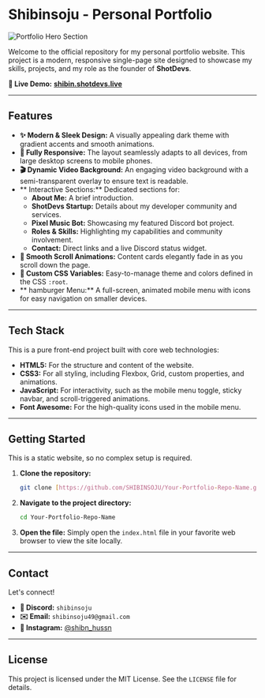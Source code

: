 # Shibinsoju - Personal Portfolio

![Portfolio Hero Section](https://i.imgur.com/8Qc7GvK.png)

Welcome to the official repository for my personal portfolio website. This project is a modern, responsive single-page site designed to showcase my skills, projects, and my role as the founder of **ShotDevs**.

**🚀 Live Demo:** [**shibin.shotdevs.live**](https://shibin.shotdevs.live/)

***

## Features

-   **✨ Modern & Sleek Design:** A visually appealing dark theme with gradient accents and smooth animations.
-   **📱 Fully Responsive:** The layout seamlessly adapts to all devices, from large desktop screens to mobile phones.
-   **🎬 Dynamic Video Background:** An engaging video background with a semi-transparent overlay to ensure text is readable.
-   ** Interactive Sections:** Dedicated sections for:
    -   **About Me:** A brief introduction.
    -   **ShotDevs Startup:** Details about my developer community and services.
    -   **Pixel Music Bot:** Showcasing my featured Discord bot project.
    -   **Roles & Skills:** Highlighting my capabilities and community involvement.
    -   **Contact:** Direct links and a live Discord status widget.
-   **💨 Smooth Scroll Animations:** Content cards elegantly fade in as you scroll down the page.
-   **🎨 Custom CSS Variables:** Easy-to-manage theme and colors defined in the CSS `:root`.
-   ** hamburger Menu:** A full-screen, animated mobile menu with icons for easy navigation on smaller devices.

***

## Tech Stack

This is a pure front-end project built with core web technologies:

-   **HTML5:** For the structure and content of the website.
-   **CSS3:** For all styling, including Flexbox, Grid, custom properties, and animations.
-   **JavaScript:** For interactivity, such as the mobile menu toggle, sticky navbar, and scroll-triggered animations.
-   **Font Awesome:** For the high-quality icons used in the mobile menu.

***

## Getting Started

This is a static website, so no complex setup is required.

1.  **Clone the repository:**
    ```bash
    git clone [https://github.com/SHIBINSOJU/Your-Portfolio-Repo-Name.git](https://github.com/SHIBINSOJU/Your-Portfolio-Repo-Name.git)
    ```
2.  **Navigate to the project directory:**
    ```bash
    cd Your-Portfolio-Repo-Name
    ```
3.  **Open the file:**
    Simply open the `index.html` file in your favorite web browser to view the site locally.

***

## Contact

Let's connect!

-   **💬 Discord:** `shibinsoju`
-   **✉️ Email:** `shibinsoju49@gmail.com`
-   **📱 Instagram:** [@shibn\_hussn](https://www.instagram.com/shibn_hussn)

***

## License

This project is licensed under the MIT License. See the `LICENSE` file for details.
